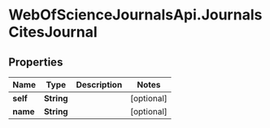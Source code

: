 # WebOfScienceJournalsApi.JournalsCitesJournal

## Properties

Name | Type | Description | Notes
------------ | ------------- | ------------- | -------------
**self** | **String** |  | [optional] 
**name** | **String** |  | [optional] 


